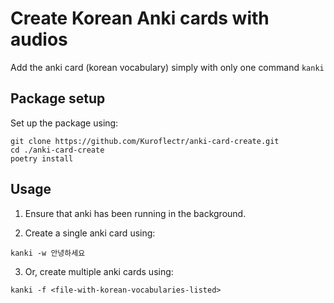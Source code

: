 # Create Korean Anki cards with audios

Add the anki card (korean vocabulary) simply with only one command `kanki`

## Package setup

Set up the package using: 
```
git clone https://github.com/Kuroflectr/anki-card-create.git
cd ./anki-card-create
poetry install
```

## Usage

1. Ensure that anki has been running in the background. 

2. Create a single anki card using: 
```
kanki -w 안녕하세요
```

3. Or, create multiple anki cards using: 
```
kanki -f <file-with-korean-vocabularies-listed>
```